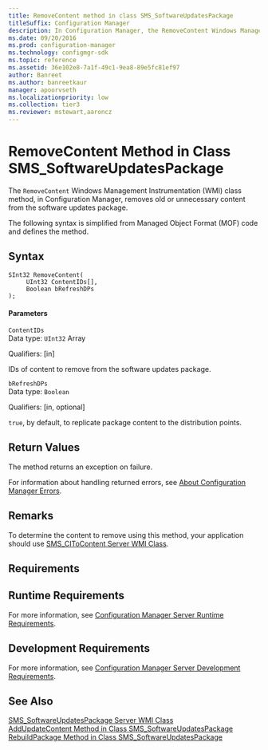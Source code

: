 ```yaml
---
title: RemoveContent method in class SMS_SoftwareUpdatesPackage
titleSuffix: Configuration Manager
description: In Configuration Manager, the RemoveContent Windows Management Instrumentation class method removes old or unnecessary content from the software updates package.
ms.date: 09/20/2016
ms.prod: configuration-manager
ms.technology: configmgr-sdk
ms.topic: reference
ms.assetid: 36e102e8-7a1f-49c1-9ea8-89e5fc81ef97
author: Banreet
ms.author: banreetkaur
manager: apoorvseth
ms.localizationpriority: low
ms.collection: tier3
ms.reviewer: mstewart,aaroncz 
---
```

# RemoveContent Method in Class SMS_SoftwareUpdatesPackage
The `RemoveContent` Windows Management Instrumentation (WMI) class method, in Configuration Manager, removes old or unnecessary content from the software updates package.  

 The following syntax is simplified from Managed Object Format (MOF) code and defines the method.  

## Syntax  

```  
SInt32 RemoveContent(  
     UInt32 ContentIDs[],  
     Boolean bRefreshDPs  
);  
```  

#### Parameters  
 `ContentIDs`  
 Data type: `UInt32` Array  

 Qualifiers: [in]  

 IDs of content to remove from the software updates package.  

 `bRefreshDPs`  
 Data type: `Boolean`  

 Qualifiers: [in, optional]  

 `true`, by default, to replicate package content to the distribution points.  

## Return Values  
 The method returns an exception on failure.  

 For information about handling returned errors, see [About Configuration Manager Errors](../../../develop/core/understand/about-configuration-manager-errors.md).  

## Remarks  
 To determine the content to remove using this method, your application should use [SMS_CIToContent Server WMI Class](../../../develop/reference/sum/sms_citocontent-server-wmi-class.md).  

## Requirements  

## Runtime Requirements  
 For more information, see [Configuration Manager Server Runtime Requirements](../../../develop/core/reqs/server-runtime-requirements.md).  

## Development Requirements  
 For more information, see [Configuration Manager Server Development Requirements](../../../develop/core/reqs/server-development-requirements.md).  

## See Also  
 [SMS_SoftwareUpdatesPackage Server WMI Class](../../../develop/reference/sum/sms_softwareupdatespackage-server-wmi-class.md)   
 [AddUpdateContent Method in Class SMS_SoftwareUpdatesPackage](../../../develop/reference/sum/addupdatecontent-method-in-class-sms_softwareupdatespackage.md)   
 [RebuildPackage Method in Class SMS_SoftwareUpdatesPackage](../../../develop/reference/sum/rebuildpackage-method-in-class-sms_softwareupdatespackage.md)
